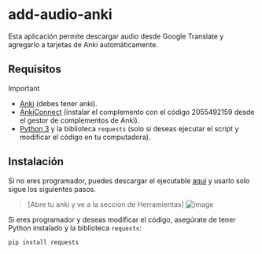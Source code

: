 # add-audio-anki
Esta aplicación permite descargar audio desde Google Translate y agregarlo a tarjetas de Anki automáticamente.

## Requisitos
> [!IMPORTANT]
> - [Anki](https://apps.ankiweb.net/) (debes tener anki).
> - [AnkiConnect](https://github.com/FooSoft/anki-connect) (instalar el complemento con el código 2055492159 desde el gestor de complementos de Anki).
> - [Python 3](https://www.python.org/downloads/) y la biblioteca `requests` (solo si deseas ejecutar el script y modificar el código en tu computadora).

## Instalación

Si no eres programador, puedes descargar el ejecutable [aquí](ENLACE_AL_EJECUTABLE) y usarlo solo sigue los siguientes pasos.

> [Abre tu anki y ve a la seccion de Herramientas]
> ![image](https://github.com/user-attachments/assets/2fd48752-348a-4fe8-81b1-0882154becf9)


Si eres programador y deseas modificar el código, asegúrate de tener Python instalado y la biblioteca `requests`:

```bash
pip install requests
